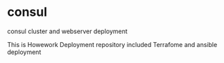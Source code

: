 # consul
consul cluster and webserver deployment

This is Howework Deployment repository
included Terrafome and ansible deployment
